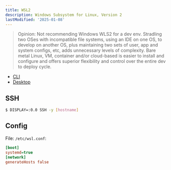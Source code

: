 ```yaml
---
title: WSL2
description: Windows Subsystem for Linux, Version 2
lastModified: '2025-01-08'
---
```


> Opinion: Not recommending Windows WLS2 for a dev env.  Stradling two OSes with incompatible file systems, using an IDE on one OS, to develop on another OS, plus maintaining two sets of user, app and system configs, etc, adds unnecessary levels of complexity.  Bare metal Linux, VM, container and/or cloud-based is easier to install and configure and offers superior flexibility and control over the entire dev to deploy cycle.

- [CLI](./wsl2-cli)
- [Desktop](./desktop)

## SSH

```bash
$ DISPLAY=:0.0 SSH -y [hostname]
```

## Config

File: `/etc/wsl.conf`:

```ini
[boot]
systemd=true
[network]
generateHosts false
```

